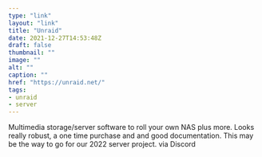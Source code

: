 ```yaml
---
type: "link"
layout: "link"
title: "Unraid"
date: 2021-12-27T14:53:48Z
draft: false
thumbnail: ""
image: ""
alt: ""
caption: ""
href: "https://unraid.net/"
tags:
- unraid
- server
---
```


Multimedia storage/server software to roll your own NAS plus more. Looks really robust, a one time purchase and and good documentation. This may be the way to go for our 2022 server project. via Discord
